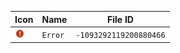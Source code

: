 | Icon | Name | File ID |
| ---  | ---  | ---     |
| ![](Error.png) | `Error` | `-1093292119200880466` |
